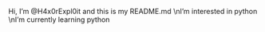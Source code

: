 Hi, I’m @H4x0rExpl0it and this is my README.md
\nI’m interested in python
\nI’m currently learning python
